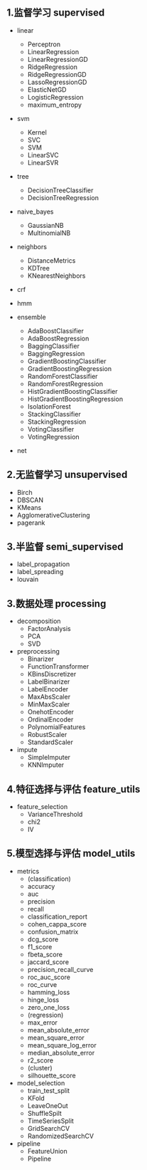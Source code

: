 ## 1.监督学习 supervised

- linear
    - Perceptron
    - LinearRegression
    - LinearRegressionGD
    - RidgeRegression
    - RidgeRegressionGD
    - LassoRegressionGD
    - ElasticNetGD
    - LogisticRegression
    - maximum_entropy
    
- svm
    - Kernel
    - SVC
    - SVM
    - LinearSVC
    - LinearSVR

- tree
    - DecisionTreeClassifier
    - DecisionTreeRegression
    
- naive_bayes
    - GaussianNB
    - MultinomialNB

- neighbors
    - DistanceMetrics
    - KDTree
    - KNearestNeighbors
    
- crf
- hmm
- ensemble
    - AdaBoostClassifier
    - AdaBoostRegression
    - BaggingClassifier
    - BaggingRegression
    - GradientBoostingClassifier
    - GradientBoostingRegression
    - RandomForestClassifier
    - RandomForestRegression
    - HistGradientBoostingClassifier
    - HistGradientBoostingRegression
    - IsolationForest
    - StackingClassifier
    - StackingRegression
    - VotingClassifier
    - VotingRegression
- net




## 2.无监督学习 unsupervised

- Birch
- DBSCAN
- KMeans
- AgglomerativeClustering
- pagerank



## 3.半监督 semi_supervised

- label_propagation
- label_spreading
- louvain



## 3.数据处理 processing

- decomposition
    - FactorAnalysis
    - PCA
    - SVD
- preprocessing
    - Binarizer
    - FunctionTransformer
    - KBinsDiscretizer
    - LabelBinarizer
    - LabelEncoder
    - MaxAbsScaler
    - MinMaxScaler
    - OnehotEncoder
    - OrdinalEncoder
    - PolynomialFeatures
    - RobustScaler
    - StandardScaler
- impute
    - SimpleImputer
    - KNNImputer


## 4.特征选择与评估 feature_utils

- feature_selection
    - VarianceThreshold
    - chi2
    - IV

## 5.模型选择与评估 model_utils

- metrics
    - (classification)
    - accuracy
    - auc
    - precision
    - recall
    - classification_report
    - cohen_cappa_score
    - confusion_matrix
    - dcg_score
    - f1_score
    - fbeta_score
    - jaccard_score
    - precision_recall_curve
    - roc_auc_score
    - roc_curve
    - hamming_loss
    - hinge_loss
    - zero_one_loss
    - (regression)
    - max_error
    - mean_absolute_error
    - mean_square_error
    - mean_square_log_error
    - median_absolute_error
    - r2_score
    - (cluster)
    - silhouette_score
- model_selection
    - train_test_split
    - KFold
    - LeaveOneOut
    - ShuffleSpilt
    - TimeSeriesSplit
    - GridSearchCV
    - RandomizedSearchCV
- pipeline
    - FeatureUnion
    - Pipeline

